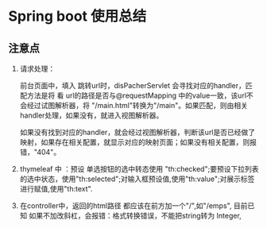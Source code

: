 # Spring boot 使用总结
## 注意点
1. 请求处理：
   
   前台页面中，填入 跳转url时，disPacherServlet 会寻找对应的handler，匹配方法是将 看 url的路径是否与@requestMapping 中的value一致，该url不会经过试图解析器，将 "/main.html"转换为"/main"。如果匹配，则由相关handler处理，如果没有，就进入视图解析器。

   如果没有找到对应的handler，就会经过视图解析器，判断该url是否已经做了映射，如果存在相关配置，就显示对应的映射页面；如果没有相关配置，则报错，"404"。
2. thymeleaf 中 ：预设 单选按钮的选中转态使用 "th:checked";要预设下拉列表的选中状态，使用"th:selected";对输入框预设值,使用"th:value";对展示标签进行赋值,使用"th:text".
3. 在controller中，返回的html路径 都应该在前方加一个"/",如"/emps", 目前已知 如果不加改斜杠，会报错：格式转换错误，不能把string转为 Integer,